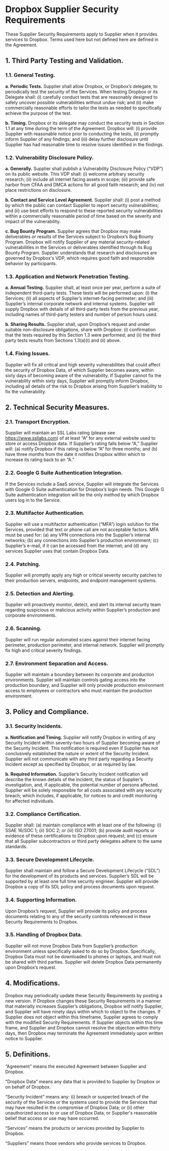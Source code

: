 # Dropbox Supplier Security Requirements

These Supplier Security Requirements apply to Supplier when it provides services to Dropbox. Terms used here but not
defined here are defined in the Agreement.

## 1. Third Party Testing and Validation.

### 1.1. General Testing.

**a. Periodic Tests.** Supplier shall allow Dropbox, or Dropbox’s delegate, to periodically test the security of the
Services. When testing Dropbox or its Delegate shall: (i) carefully conduct tests that are reasonably designed
to safely uncover possible vulnerabilities without undue risk; and (ii) make commercially reasonable efforts to
tailor the tests as needed to specifically achieve the purpose of the test.

**b. Timing.** Dropbox or its delegate may conduct the security tests in Section 1.1 at any time during the term of
the Agreement. Dropbox will: (i) provide Supplier with reasonable notice prior to conducting the tests, (ii)
promptly inform Supplier of any findings; and (iii) delay further disclosure until Supplier has had reasonable time
to resolve issues identified in the findings.

### 1.2. Vulnerability Disclosure Policy.

**a. Generally.** Supplier shall publish a Vulnerability Disclosure Policy (“VDP”) on its public website. This VDP
shall: (i) welcome arbitrary security research; (ii) include all internet facing assets in scope; (iii) provide safe
harbor from CFAA and DMCA actions for all good faith research; and (iv) not place restrictions on disclosure.

**b. Contact and Service Level Agreement.** Supplier shall: (i) post a method by which the public can contact
Supplier to report security vulnerabilities; and (ii) use best efforts to respond to these reported security
vulnerabilities within a commercially reasonable period of time based on the severity and impact of the
vulnerability.

**c. Bug Bounty Program.** Supplier agrees that Dropbox may make deliverables or results of the Services subject
to Dropbox’s Bug Bounty Program. Dropbox will notify Supplier of any material security-related vulnerabilities
in the Services or deliverables identified through its Bug Bounty Program. Supplier understands that research
and disclosures are governed by Dropbox's VDP, which requires good faith and responsible behavior by
participants.

### 1.3. Application and Network Penetration Testing.

**a. Annual Testing.** Supplier shall, at least once per year, perform a suite of independent third-party tests. These
tests will be performed upon: (i) the Services; (ii) all aspects of Supplier’s internet-facing perimeter; and (iii)
Supplier’s internal corporate network and internal systems. Supplier will supply Dropbox with details of all
third-party tests from the previous year, including names of third-party testers and number of person hours
used.

**b. Sharing Results.** Supplier shall, upon Dropbox’s request and under suitable non-disclosure obligations, share
with Dropbox: (i) confirmation that the tests required by this Section 1.3 were performed; and (ii) the third
party tests results from Sections 1.3(a)(i) and (ii) above.

### 1.4. Fixing Issues. 
Supplier will fix all critical and high severity vulnerabilities that could affect the security of Dropbox
Data, of which Supplier becomes aware, within sixty days of becoming aware of the vulnerability. If Supplier
cannot fix the vulnerability within sixty days, Supplier will promptly inform Dropbox, including all details of the risk
to Dropbox arising from Supplier’s inability to fix the vulnerability.

## 2. Technical Security Measures.

### 2.1. Transport Encryption. 
Supplier will maintain an SSL Labs rating (please see https://www.ssllabs.com) of at least
“A” for any external website used to store or access Dropbox data. If Supplier’s rating falls below “A,”
Supplier will: (a) notify Dropbox if this rating is below “A” for three months; and (b) have three months from the
date it notifies Dropbox within which to increase its rating back to an “A.”

### 2.2. Google G Suite Authentication Integration. 
If the Services include a SaaS service, Supplier will integrate the
Services with Google G Suite authentication for Dropbox’s login needs. This Google G Suite authentication
integration will be the only method by which Dropbox users log in to the Service.

### 2.3. Multifactor Authentication. 
Supplier will use a multifactor authentication (“MFA”) login solution for the Services,
provided that text or phone call are not acceptable factors. MFA must be used for: (a) any VPN connections into
the Supplier’s internal networks; (b) any connections into Supplier’s production environment; (c) Supplier’s e-mail,
if it can be accessed from the internet; and (d) any services Supplier uses that contain Dropbox Data.

### 2.4. Patching. 
Supplier will promptly apply any high or critical severity security patches to their production servers,
endpoints, and endpoint management systems.

### 2.5. Detection and Alerting. 
Supplier will proactively monitor, detect, and alert its internal security team regarding
suspicious or malicious activity within Supplier’s production and corporate environments.

### 2.6. Scanning. 
Supplier will run regular automated scans against their internet facing perimeter, production perimeter,
and internal network. Supplier will promptly fix high and critical severity findings.

### 2.7. Environment Separation and Access. 
Supplier will maintain a boundary between its corporate and production
environments. Supplier will maintain controls gating access into the production boundary, and Supplier will only
provide production environment access to employees or contractors who must maintain the production
environment.

## 3. Policy and Compliance.

### 3.1. Security Incidents.

**a. Notification and Timing.** Supplier will notify Dropbox in writing of any Security Incident within seventy-two
hours of Supplier becoming aware of the Security Incident. This notification is required even if Supplier has
not conclusively established the nature or extent of the Security Incident. Supplier will not communicate with
any third party regarding a Security Incident except as specified by Dropbox, or as required by law.

**b. Required Information.** Supplier’s Security Incident notification will describe the known details of the incident,
the status of Supplier’s investigation, and, if applicable, the potential number of persons affected. Supplier will
be solely responsible for all costs associated with any security breach; which includes, if applicable, for
notices to and credit monitoring for affected individuals.

### 3.2. Compliance Certification. 
Supplier shall: (a) maintain compliance with at least one of the following: (i) SSAE
16/SOC 1; (ii) SOC 2; or (iii) ISO 27001; (b) provide audit reports or evidence of these certifications to Dropbox
upon request; and (c) ensure that all Supplier subcontractors or third party delegates adhere to the same
standards.

### 3.3. Secure Development Lifecycle. 
Supplier shall maintain and follow a Secure Development Lifecycle (“SDL”) for
the development of its products and services. Supplier’s SDL will be supported by at least one full time security
engineer. Supplier will provide Dropbox a copy of its SDL policy and process documents upon request.

### 3.4. Supporting Information. 
Upon Dropbox’s request, Supplier will provide its policy and process documents relating
to any of the security controls referenced in these Security Requirements to Dropbox.

### 3.5. Handling of Dropbox Data. 
Supplier will not move Dropbox Data from Supplier’s production environment unless
specifically asked to do so by Dropbox. Specifically, Dropbox Data must not be downloaded to phones or laptops,
and must not be shared with third parties. Supplier will delete Dropbox Data permanently upon Dropbox’s request.

## 4. Modifications. 
Dropbox may periodically update these Security Requirements by posting a new version. If Dropbox
changes these Security Requirements in a manner that materially increases Supplier’s obligations, Dropbox will notify
Supplier, and Supplier will have ninety days within which to object to the changes. If Supplier does not object within
this timeframe, Supplier agrees to comply with the modified Security Requirements. If Supplier objects within this time
frame, and Supplier and Dropbox cannot resolve the objection within thirty days, then Dropbox may terminate the
Agreement immediately upon written notice to Supplier.

## 5. Definitions.

“Agreement” means the executed Agreement between Supplier and Dropbox.

“Dropbox Data” means any data that is provided to Supplier by Dropbox or on behalf of Dropbox.

“Security Incident” means any: (i) breach or suspected breach of the security of the Services or the systems used to
provide the Services that may have resulted in the compromise of Dropbox Data; or (ii) other unauthorized access to
or use of Dropbox Data, or Supplier&#39;s reasonable belief that access or use may have occurred.

“Services” means the products or services provided by Supplier to Dropbox.

“Suppliers” means those vendors who provide services to Dropbox.
